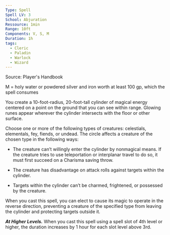 ```yaml
---
Type: Spell
Spell LV: 3
School: Abjuration
Ressource: 1min
Range: 10ft
Components: V, S, M
Duration: 1h
tags:
  - Cleric
  - Paladin
  - Warlock
  - Wizard
---
```

Source: Player's Handbook

M = holy water or powdered silver and iron worth at least 100 gp, which the spell consumes

You create a 10-foot-radius, 20-foot-tall cylinder of magical energy centered on a point on the ground that you can see within range. Glowing runes appear wherever the cylinder intersects with the floor or other surface.

Choose one or more of the following types of creatures: celestials, elementals, fey, fiends, or undead. The circle affects a creature of the chosen type in the following ways:

- The creature can’t willingly enter the cylinder by nonmagical means. If the creature tries to use teleportation or interplanar travel to do so, it must first succeed on a Charisma saving throw.

- The creature has disadvantage on attack rolls against targets within the cylinder.

- Targets within the cylinder can’t be charmed, frightened, or possessed by the creature.

When you cast this spell, you can elect to cause its magic to operate in the reverse direction, preventing a creature of the specified type from leaving the cylinder and protecting targets outside it.

**_At Higher Levels._** When you cast this spell using a spell slot of 4th level or higher, the duration increases by 1 hour for each slot level above 3rd.